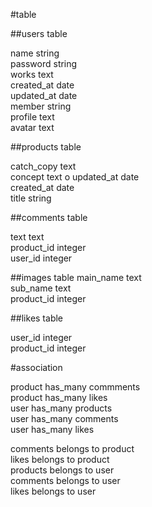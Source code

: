 #table

##users table

name                string  
password            string  
works               text  
created_at          date  
updated_at          date  
member              string  
profile             text  
avatar              text  

##products table

catch_copy          text  
concept             text  o
updated_at          date  
created_at          date  
title               string  

##comments table

text                text  
product_id          integer  
user_id             integer  

##images table
main_name           text  
sub_name            text  
product_id          integer  


##likes table

user_id             integer  
product_id          integer  

#association

product has_many commments  
product has_many likes  
user has_many products  
user has_many comments  
user has_many likes  

comments belongs to product  
likes belongs to product  
products belongs to user  
comments belongs to user  
likes belongs to user  